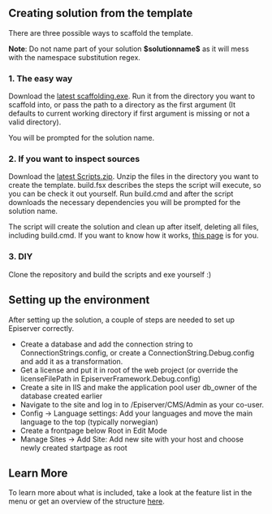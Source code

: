 ## Creating solution from the template

There are three possible ways to scaffold the template.

**Note**: Do not name part of your solution **\$solutionname\$** as it will mess with the namespace substitution regex.

### 1. The easy way
Download the [latest scaffolding.exe](http://github.com/Arthyon/Episerver.Basis.Slim/releases).
Run it from the directory you want to scaffold into, or pass the path to a directory as the first argument (It defaults to current working directory if first argument is missing or not a valid directory).

You will be prompted for the solution name.

### 2. If you want to inspect sources
Download the [latest Scripts.zip](http://github.com/Arthyon/Episerver.Basis.Slim/releases).
Unzip the files in the directory you want to create the template.
build.fsx describes the steps the script will execute, so you can be check it out yourself.
Run build.cmd and after the script downloads the necessary dependencies you will be prompted for the solution name.

The script will create the solution and clean up after itself, deleting all files, including build.cmd.
If you want to know how it works, [this page](how-it-works.html) is for you.

### 3. DIY
Clone the repository and build the scripts and exe yourself :)

## Setting up the environment

After setting up the solution, a couple of steps are needed to set up Episerver correctly.

- Create a database and add the connection string to ConnectionStrings.config, or create a ConnectionString.Debug.config and add it as a transformation.
- Get a license and put it in root of the web project (or override the licenseFilePath in EpiserverFramework.Debug.config)
- Create a site in IIS and make the application pool user db_owner of the database created earlier
- Navigate to the site and log in to /Episerver/CMS/Admin as your co-user.
- Config -> Language settings: Add your languages and move the main language to the top (typically norwegian)
- Create a frontpage below Root in Edit Mode
- Manage Sites -> Add Site: Add new site with your host and choose newly created startpage as root

## Learn More
To learn more about what is included, take a look at the feature list in the menu or get an overview of the structure [here](structure.html).
